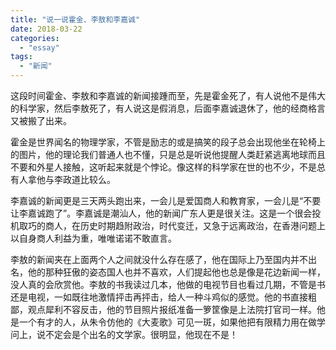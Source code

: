```yaml
---
title: "说一说霍金、李敖和李嘉诚"
date: 2018-03-22
categories: 
  - "essay"
tags: 
  - "新闻"
---
```


这段时间霍金、李敖和李嘉诚的新闻接踵而至，先是霍金死了，有人说他不是伟大的科学家，然后李敖死了，有人说这是假消息，后面李嘉诚退休了，他的经商格言又被搬了出来。

霍金是世界闻名的物理学家，不管是励志的或是搞笑的段子总会出现他坐在轮椅上的图片，他的理论我们普通人也不懂，只是总是听说他提醒人类赶紧逃离地球而且不要和外星人接触，这听起来就是个悖论。像这样的科学家在世的也不少，不是总有人拿他与李政道比较么。

李嘉诚的新闻更是三天两头跑出来，一会儿是爱国商人和教育家，一会儿是“不要让李嘉诚跑了”。李嘉诚是潮汕人，他的新闻广东人更是很关注。这是一个很会投机取巧的商人，在历史时期趋附政治，时代变迁，又急于远离政治，在香港问题上以自身商人利益为重，唯唯诺诺不敢直言。

李敖的新闻夹在上面两个人之间就没什么存在感了，他在国际上乃至国内并不出名，他的那种狂傲的姿态国人也并不喜欢，人们提起他也总是像是花边新闻一样，没人真的会欣赏他。李敖的书我读过几本，他做的电视节目也看过几期，不管是书还是电视，一如既往地激情抨击再抨击，给人一种斗鸡似的感觉。他的书直接粗鄙，观点犀利不容反击，他的节目照片报纸准备一箩筐像是上法院打官司一样。他是一个有才的人，从朱令仿他的《大麦歌》可见一斑，如果他把有限精力用在做学问上，说不定会是个出名的文学家。很明显，他现在不是！
